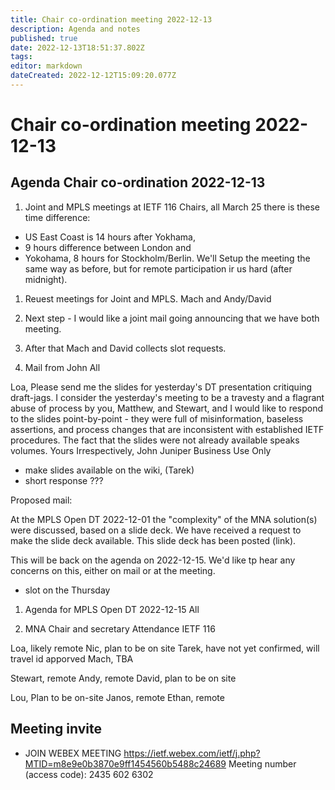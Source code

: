 ```yaml
---
title: Chair co-ordination meeting 2022-12-13
description: Agenda and notes
published: true
date: 2022-12-13T18:51:37.802Z
tags: 
editor: markdown
dateCreated: 2022-12-12T15:09:20.077Z
---
```


# Chair co-ordination meeting 2022-12-13

## Agenda Chair co-ordination 2022-12-13

 1. Joint and MPLS meetings at IETF 116
 Chairs, all
 March 25 there is these time difference:
 - US East Coast is 14 hours after Yokhama, 
 - 9 hours difference between London and 
 - Yokohama, 8 hours for Stockholm/Berlin. 
 We'll Setup the meeting the same way as before, but for remote participation ir us hard (after midnight).
 
 1. Reuest meetings for Joint and MPLS. Mach and Andy/David
 2. Next step - I would like a joint mail going announcing that we have both meeting.
 3. After that Mach and David collects slot requests.
  
 2. Mail from John
 All
 
Loa,
Please send me the slides for yesterday's DT presentation critiquing draft-jags.  I consider the yesterday's meeting to be a travesty and a flagrant abuse of process by you, Matthew, and Stewart, and I would like to respond to the slides point-by-point - they were full of misinformation, baseless assertions, and process changes that are inconsistent with established IETF procedures.  The fact that the slides were not already available speaks volumes.
Yours Irrespectively,
John
Juniper Business Use Only

- make slides available on the wiki, (Tarek) 
- short response ???

Proposed mail:

At the MPLS Open DT 2022-12-01 the "complexity" of the MNA solution(s) were discussed, based on a slide deck. We have received a request to make the slide deck available. This slide deck has been posted (link).

This will be back on the agenda on 2022-12-15. We'd like tp hear any concerns on this, either on mail or at the meeting.




- slot on the Thursday

 
 1. Agenda for MPLS Open DT 2022-12-15
 All
 
 1. MNA Chair and secretary Attendance IETF 116
 
 Loa, likely remote
 Nic, plan to be on site
 Tarek, have not yet confirmed, will travel id apporved
 Mach, TBA
 
 Stewart, remote
 Andy, remote
 David, plan to be on site
 
 Lou, Plan to be on-site
 Janos, remote
 Ethan, remote
 
  
 
 ## Meeting  invite

 - JOIN WEBEX MEETING
    https://ietf.webex.com/ietf/j.php?MTID=m8e9e0b3870e9ff1454560b5488c24689
    Meeting number (access code): 2435 602 6302
    


